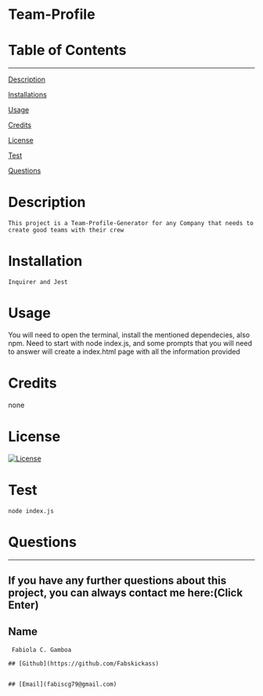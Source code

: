 # Team-Profile



  # Table of Contents
  _________________________________

[Description](#Description)

[Installations](#Installations)

[Usage](#Usage)

[Credits](#Credits)

[License](#License)

[Test](#Test)

[Questions](#Questions)
 

  # Description
    This project is a Team-Profile-Generator for any Company that needs to create good teams with their crew

  # Installation
    Inquirer and Jest

  # Usage
  You will need to open the terminal, install the   mentioned dependecies, also npm. Need to start   with node index.js, and some prompts that you will need to answer will create a index.html page with all the information provided 
  # Credits
  none

  # License
  [![License](https://img.shields.io/badge/License--blue.svg)](https://opensource.org/licenses/)
  
  # Test
    node index.js

  # Questions
  _________________________________

  ## If you have any further questions about this project, you can always contact me here:(Click Enter)

  ## Name
     Fabiola C. Gamboa

    ## [Github](https://github.com/Fabskickass)
  

    ## [Email](fabiscg79@gmail.com)